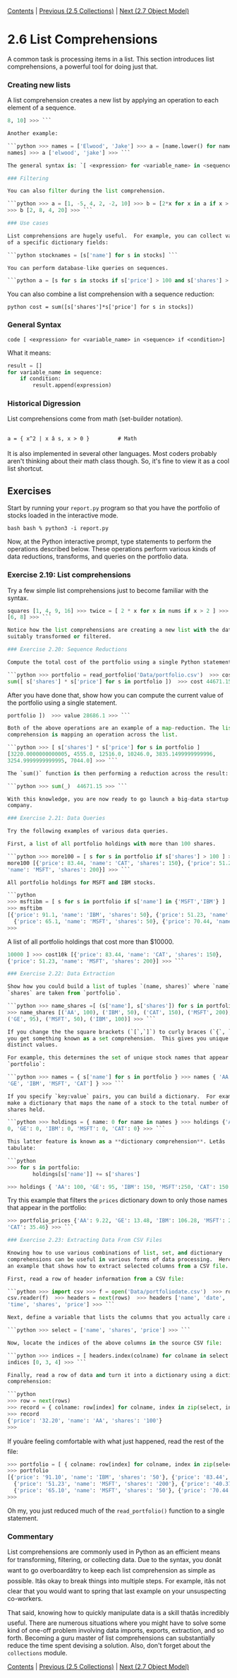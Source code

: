 [Contents](../Contents.md) \| [Previous (2.5
Collections)](05_Collections.md) \| [Next (2.7 Object Model)](07_Objects.md)

# 2.6 List Comprehensions

A common task is processing items in a list.  This section introduces list
comprehensions, a powerful tool for doing just that.

### Creating new lists

A list comprehension creates a new list by applying an operation to each
element of a sequence.

```python >>> a = [1, 2, 3, 4, 5] >>> b = [2*x for x in a ] >>> b [2, 4, 6,
8, 10] >>> ```

Another example:

```python >>> names = ['Elwood', 'Jake'] >>> a = [name.lower() for name in
names] >>> a ['elwood', 'jake'] >>> ```

The general syntax is: `[ <expression> for <variable_name> in <sequence> ]`.

### Filtering

You can also filter during the list comprehension.

```python >>> a = [1, -5, 4, 2, -2, 10] >>> b = [2*x for x in a if x > 0 ]
>>> b [2, 8, 4, 20] >>> ```

### Use cases

List comprehensions are hugely useful.  For example, you can collect values
of a specific dictionary fields:

```python stocknames = [s['name'] for s in stocks] ```

You can perform database-like queries on sequences.

```python a = [s for s in stocks if s['price'] > 100 and s['shares'] > 50 ]
```

You can also combine a list comprehension with a sequence reduction:

```python cost = sum([s['shares']*s['price'] for s in stocks])  ```

### General Syntax

```code [ <expression> for <variable_name> in <sequence> if <condition>] ```

What it means:

```python
result = []
for variable_name in sequence:
    if condition:
        result.append(expression)
```

### Historical Digression

List comprehensions come from math (set-builder notation).

```code a = [ x * x for x in s if x > 0 ] # Python

a = { x^2 | x â s, x > 0 }         # Math
```

It is also implemented in several other languages. Most coders probably
aren't thinking about their math class though. So, it's fine to view it as a
cool list shortcut.

## Exercises

Start by running your `report.py` program so that you have the portfolio of
stocks loaded in the interactive mode.

```bash bash % python3 -i report.py ```

Now, at the Python interactive prompt, type statements to perform the
operations described below.  These operations perform various kinds of data
reductions, transforms, and queries on the portfolio data.

### Exercise 2.19: List comprehensions

Try a few simple list comprehensions just to become familiar with the
syntax.

```python >>> nums = [1,2,3,4] >>> squares = [ x * x for x in nums ] >>>
squares [1, 4, 9, 16] >>> twice = [ 2 * x for x in nums if x > 2 ] >>> twice
[6, 8] >>> ```

Notice how the list comprehensions are creating a new list with the data
suitably transformed or filtered.

### Exercise 2.20: Sequence Reductions

Compute the total cost of the portfolio using a single Python statement.

```python >>> portfolio = read_portfolio('Data/portfolio.csv')  >>> cost =
sum([ s['shares'] * s['price'] for s in portfolio ])  >>> cost 44671.15 >>>
```

After you have done that, show how you can compute the current value of the
portfolio using a single statement.

```python >>> value = sum([ s['shares'] * prices[s['name']] for s in
portfolio ])  >>> value 28686.1 >>> ```

Both of the above operations are an example of a map-reduction. The list
comprehension is mapping an operation across the list.

```python >>> [ s['shares'] * s['price'] for s in portfolio ]
[3220.0000000000005, 4555.0, 12516.0, 10246.0, 3835.1499999999996,
3254.9999999999995, 7044.0] >>> ```

The `sum()` function is then performing a reduction across the result:

```python >>> sum(_)  44671.15 >>> ```

With this knowledge, you are now ready to go launch a big-data startup
company.

### Exercise 2.21: Data Queries

Try the following examples of various data queries.

First, a list of all portfolio holdings with more than 100 shares.

```python >>> more100 = [ s for s in portfolio if s['shares'] > 100 ] >>>
more100 [{'price': 83.44, 'name': 'CAT', 'shares': 150}, {'price': 51.23,
'name': 'MSFT', 'shares': 200}] >>> ```

All portfolio holdings for MSFT and IBM stocks.

```python
>>> msftibm = [ s for s in portfolio if s['name'] in {'MSFT','IBM'} ]
>>> msftibm
[{'price': 91.1, 'name': 'IBM', 'shares': 50}, {'price': 51.23, 'name': 'MSFT', 'shares': 200},
  {'price': 65.1, 'name': 'MSFT', 'shares': 50}, {'price': 70.44, 'name': 'IBM', 'shares': 100}]
>>>
```

A list of all portfolio holdings that cost more than $10000.

```python >>> cost10k = [ s for s in portfolio if s['shares'] * s['price'] >
10000 ] >>> cost10k [{'price': 83.44, 'name': 'CAT', 'shares': 150},
{'price': 51.23, 'name': 'MSFT', 'shares': 200}] >>> ```

### Exercise 2.22: Data Extraction

Show how you could build a list of tuples `(name, shares)` where `name` and
`shares` are taken from `portfolio`.

```python >>> name_shares =[ (s['name'], s['shares']) for s in portfolio ]
>>> name_shares [('AA', 100), ('IBM', 50), ('CAT', 150), ('MSFT', 200),
('GE', 95), ('MSFT', 50), ('IBM', 100)] >>> ```

If you change the the square brackets (`[`,`]`) to curly braces (`{`, `}`),
you get something known as a set comprehension.  This gives you unique or
distinct values.

For example, this determines the set of unique stock names that appear in
`portfolio`:

```python >>> names = { s['name'] for s in portfolio } >>> names { 'AA',
'GE', 'IBM', 'MSFT', 'CAT'] } >>> ```

If you specify `key:value` pairs, you can build a dictionary.  For example,
make a dictionary that maps the name of a stock to the total number of
shares held.

```python >>> holdings = { name: 0 for name in names } >>> holdings {'AA':
0, 'GE': 0, 'IBM': 0, 'MSFT': 0, 'CAT': 0} >>> ```

This latter feature is known as a **dictionary comprehension**. Letâs
tabulate:

```python
>>> for s in portfolio:
        holdings[s['name']] += s['shares']

>>> holdings { 'AA': 100, 'GE': 95, 'IBM': 150, 'MSFT':250, 'CAT': 150 } >>>
```

Try this example that filters the `prices` dictionary down to only those
names that appear in the portfolio:

```python >>> portfolio_prices = { name: prices[name] for name in names }
>>> portfolio_prices {'AA': 9.22, 'GE': 13.48, 'IBM': 106.28, 'MSFT': 20.89,
'CAT': 35.46} >>> ```

### Exercise 2.23: Extracting Data From CSV Files

Knowing how to use various combinations of list, set, and dictionary
comprehensions can be useful in various forms of data processing.  Hereâs
an example that shows how to extract selected columns from a CSV file.

First, read a row of header information from a CSV file:

```python >>> import csv >>> f = open('Data/portfoliodate.csv')  >>> rows =
csv.reader(f)  >>> headers = next(rows)  >>> headers ['name', 'date',
'time', 'shares', 'price'] >>> ```

Next, define a variable that lists the columns that you actually care about:

```python >>> select = ['name', 'shares', 'price'] >>> ```

Now, locate the indices of the above columns in the source CSV file:

```python >>> indices = [ headers.index(colname) for colname in select ] >>>
indices [0, 3, 4] >>> ```

Finally, read a row of data and turn it into a dictionary using a dictionary
comprehension:

```python
>>> row = next(rows)
>>> record = { colname: row[index] for colname, index in zip(select, indices) }   # dict-comprehension
>>> record
{'price': '32.20', 'name': 'AA', 'shares': '100'}
>>>
```

If youâre feeling comfortable with what just happened, read the rest of
the file:

```python
>>> portfolio = [ { colname: row[index] for colname, index in zip(select, indices) } for row in rows ]
>>> portfolio
[{'price': '91.10', 'name': 'IBM', 'shares': '50'}, {'price': '83.44', 'name': 'CAT', 'shares': '150'},
  {'price': '51.23', 'name': 'MSFT', 'shares': '200'}, {'price': '40.37', 'name': 'GE', 'shares': '95'},
  {'price': '65.10', 'name': 'MSFT', 'shares': '50'}, {'price': '70.44', 'name': 'IBM', 'shares': '100'}]
>>>
```

Oh my, you just reduced much of the `read_portfolio()` function to a single
statement.

### Commentary

List comprehensions are commonly used in Python as an efficient means for
transforming, filtering, or collecting data.  Due to the syntax, you donât
want to go overboardâtry to keep each list comprehension as simple as
possible.  Itâs okay to break things into multiple steps. For example,
itâs not clear that you would want to spring that last example on your
unsuspecting co-workers.

That said, knowing how to quickly manipulate data is a skill thatâs
incredibly useful.  There are numerous situations where you might have to
solve some kind of one-off problem involving data imports, exports,
extraction, and so forth.  Becoming a guru master of list comprehensions can
substantially reduce the time spent devising a solution.  Also, don't forget
about the `collections` module.

[Contents](../Contents.md) \| [Previous (2.5
Collections)](05_Collections.md) \| [Next (2.7 Object Model)](07_Objects.md)
